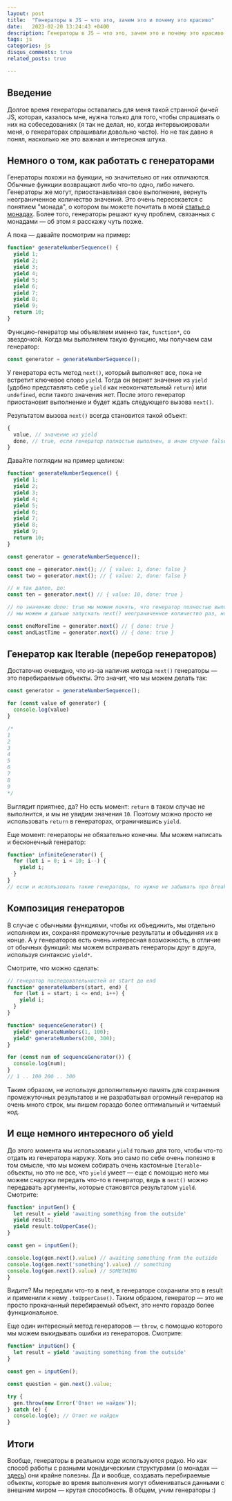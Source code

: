 ```yaml
---
layout: post
title:  "Генераторы в JS — что это, зачем это и почему это красиво"
date:   2023-02-20 13:24:43 +0400
description: Генераторы в JS — что это, зачем это и почему это красиво. Ну, и о монадах немного.
tags: js
categories: js
disqus_comments: true
related_posts: true

---
```


## Введение

Долгое время генераторы оставались для меня такой странной фичей JS, которая, казалось мне, нужна только для того, чтобы спрашивать о них на собеседованиях (я так не делал, но, когда интервьюировали меня, о генераторах спрашивали довольно часто). Но не так давно я понял, насколько же это важная и интересная штука.

## Немного о том, как работать с генераторами

Генераторы похожи на функции, но значительно от них отличаются. Обычные функции возвращают либо что-то одно, либо ничего. Генераторы же могут, приостанавливая свое выполнение, вернуть неограниченное количество значений. Это очень пересекается с понятием "монада", о котором вы можете почитать в моей [статье о монадах](https://sptm.dev/2023/monads-in-js/). Более того, генераторы решают кучу проблем, связанных с монадами — об этом я расскажу чуть позже.

А пока — давайте посмотрим на пример:

```ts
function* generateNumberSequence() {
  yield 1;
  yield 2;
  yield 3;
  yield 4;
  yield 5;
  yield 6;
  yield 7;
  yield 8;
  yield 9;
  return 10;
}
```

Функцию-генератор мы объявляем именно так, `function*`, со звездочкой. Когда мы выполняем такую функцию, мы получаем сам генератор:

```ts
const generator = generateNumberSequence();
```

У генератора есть метод `next()`, который выполняет все, пока не встретит ключевое слово `yield`. Тогда он вернет значение из `yield` (удобно представлять себе `yield` как неокончательный `return`) или `undefined`, если такого значения нет. После этого генератор приостановит выполнение и будет ждать следующего вызова `next()`.

Результатом вызова `next()` всегда становится такой объект:

```ts
{
  value, // значение из yield
  done, // true, если генератор полностью выполнен, в ином случае false
}
```

Давайте поглядим на пример целиком:

```ts
function* generateNumberSequence() {
  yield 1;
  yield 2;
  yield 3;
  yield 4;
  yield 5;
  yield 6;
  yield 7;
  yield 8;
  yield 9;
  return 10;
}

const generator = generateNumberSequence();

const one = generator.next(); // { value: 1, done: false }
const two = generator.next(); // { value: 2, done: false }

// и так далее, до:
const ten = generator.next() // { value: 10, done: true }

// по значению done: true мы можем понять, что генератор полностью выполнен.
// мы можем и дальше запускать next() неограниченное количество раз, но это бесполезно:

const oneMoreTime = generator.next() // { done: true }
const andLastTime = generator.next() // { done: true }
```

## Генератор как Iterable (перебор генераторов)

Достаточно очевидно, что из-за наличия метода `next()` генераторы — это перебираемые объекты.
Это значит, что мы можем делать так:

```ts
const generator = generateNumberSequence();

for (const value of generator) {
  console.log(value)
} 

/*
1
2
3
4
5
6
7
8
9
*/
```

Выглядит приятнее, да? Но есть момент: `return` в таком случае не выполнится, и мы не увидим значения `10`. Поэтому можно просто не использовать `return` в генераторах, ограничившись `yield`.

Еще момент: генераторы не обязательно конечны. Мы можем написать и бесконечный генератор:

```js
function* infiniteGenerator() {
  for (let i = 0; i < 10; i--) {
    yield i;
  }
}
// если и использовать такие генераторы, то нужно не забывать про break / return
```

## Композиция генераторов

В случае с обычными функциями, чтобы их объединить, мы отдельно исполняем их, сохраняя промежуточные результаты и объединяя их в конце. А у генераторов есть очень интересная возможность, в отличие от обычных функций: мы можем встраивать генераторы друг в друга, используя синтаксис `yield*`.

Смотрите, что можно сделать:

```ts
// генератор последовательностей от start до end
function* generateNumbers(start, end) {
  for (let i = start; i <= end; i++) {
    yield i;
  }
}

function* sequenceGenerator() {
  yield* generateNumbers(1, 100);
  yield* generateNumbers(200, 300);
}

for (const num of sequenceGenerator()) {
  console.log(num);
}
// 1 .. 100 200 .. 300

```

Таким образом, не используя дополнительную память для сохранения промежуточных результатов и не разрабатывая огромный генератор на очень много строк, мы пишем гораздо более оптимальный и читаемый код.

## И еще немного интересного об yield

До этого момента мы использовали `yield` только для того, чтобы что-то отдать из генератора наружу.
Хоть это само по себе очень полезно в том смысле, что мы можем собирать очень кастомные `Iterable`-объекты, но это не все, что `yield` умеет — еще с помощью него мы можем снаружи передать что-то в генератор, ведь в `next()` можно передавать аргументы, которые становятся результатом `yield`. Смотрите:

```ts
function* inputGen() {
  let result = yield 'awaiting something from the outside'
  yield result;
  yield result.toUpperCase();
}

const gen = inputGen();

console.log(gen.next().value) // awaiting something from the outside
console.log(gen.next('something').value) // something
console.log(gen.next().value) // SOMETHING
}
```

Видите? Мы передали что-то в next, в генераторе сохранили это в result и применили к нему `.toUpperCase()`. Таким образом, генератор — это не просто прокачанный перебираемый объект, это нечто гораздо более функциональное.

Еще один интересный метод генераторов — `throw`, с помощью которого мы можем выкидывать ошибки из генераторов. Смотрите:

```ts
function* inputGen() {
  let result = yield 'awaiting something from the outside'
}

const gen = inputGen();

const question = gen.next().value;

try {
  gen.throw(new Error('Ответ не найден'));
} catch (e) {
  console.log(e); // Ответ не найден
}
```

## Итоги

Вообще, генераторы в реальном коде используются редко. Но как способ работы с разными монадическими структурами (о монадах — [здесь](https://sptm.dev/2023/monads-in.js)) они крайне полезны. Да и вообще, создавать перебираемые объекты, которые во время выполнения могут обмениваться данными с внешним миром — крутая способность. В общем, учим генераторы :)
